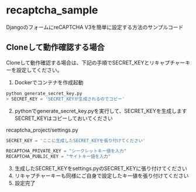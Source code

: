 # recaptcha_sample
DjangoのフォームにreCAPTCHA V3を簡単に設定する方法のサンプルコード

## Cloneして動作確認する場合

Cloneして動作確認する場合は、下記の手順でSECRET_KEYとリキャプチャーキーを設定してください。

1. Dockerでコンテナを作成起動

```python
python generate_secret_key.py
> SECRET_KEY = 'SECRET_KEYが生成されるのでコピー'
```
2. pythonでgenerate_secret_key.pyを実行して、SECRET_KEYを生成します
SECRET_KEYはコピーしておいてください

recaptcha_project/settings.py
```python
SECRET_KEY = 'ここに生成したSECRET_KEYを張り付けてください'

RECAPTCHA_PRIVATE_KEY = "シークレットキー値を入力"
RECAPTCHA_PUBLIC_KEY = "サイトキー値を入力"
```
3. 生成したSECRET_KEYをsettings.pyのSECRET_KEYに張り付けてください
4. リキャプチャーキーも同様にご自身で設定したキー値を張り付けてください
5. 設定完了
